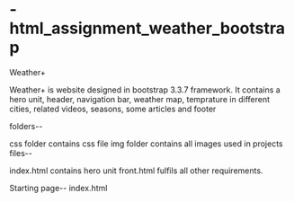 # -html_assignment_weather_bootstrap

Weather+

Weather+ is website designed in bootstrap 3.3.7 framework. It contains a hero unit, header, navigation bar, weather map,
temprature in different cities, related videos, seasons, some articles and footer
  
folders--

css folder contains css file
img folder contains all images used in projects
files--

index.html contains hero unit
front.html fulfils all other requirements.


Starting page-- index.html
